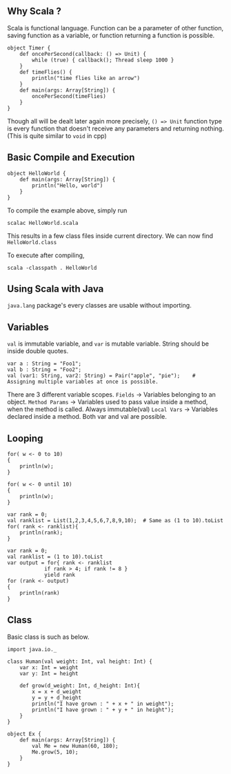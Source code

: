 ## Why Scala ?
Scala is functional language. Function can be a parameter of other function, saving function as a variable, or function returning a function is possible.
```
object Timer {
    def oncePerSecond(callback: () => Unit) {
        while (true) { callback(); Thread sleep 1000 }
    }
    def timeFlies() {
        println("time flies like an arrow")
    }
    def main(args: Array[String]) {
        oncePerSecond(timeFlies)
    }
}
```
Though all will be dealt later again more precisely, `() => Unit` function type is every function that doesn't receive any parameters and returning nothing. (This is quite similar to `void` in cpp)

## Basic Compile and Execution
```
object HelloWorld {
    def main(args: Array[String]) {
        println("Hello, world")
    }
}
```
To compile the example above, simply run
```
scalac HelloWorld.scala
```
This results in a few class files inside current directory. We can now find `HelloWorld.class`

To execute after compiling,
```
scala -classpath . HelloWorld
```

## Using Scala with Java
`java.lang` package's every classes are usable without importing.

## Variables
`val` is immutable variable, and `var` is mutable variable.
String should be inside double quotes.
```
var a : String = "Foo1";
val b : String = "Foo2";
val (var1: String, var2: String) = Pair("apple", "pie");    # Assigning multiple variables at once is possible.
```

There are 3 different variable scopes.
`Fields` -> Variables belonging to an object.
`Method Params` -> Variables used to pass value inside a method, when the method is called. Always immutable(val)
`Local Vars` -> Variables declared inside a method. Both var and val are possible.

## Looping
```
for( w <- 0 to 10)
{
    println(w);
}
```
```
for( w <- 0 until 10)
{
    println(w);
}
```
```
var rank = 0;
val ranklist = List(1,2,3,4,5,6,7,8,9,10);  # Same as (1 to 10).toList
for( rank <- ranklist){
    println(rank);
}
```
```
var rank = 0;
val ranklist = (1 to 10).toList
var output = for{ rank <- ranklist
            if rank > 4; if rank != 8 }
            yield rank
for (rank <- output)
{
    println(rank)
}
```

## Class
Basic class is such as below.
```
import java.io._

class Human(val weight: Int, val height: Int) {
    var x: Int = weight
    var y: Int = height

    def grow(d_weight: Int, d_height: Int){
        x = x + d_weight
        y = y + d_height
        println("I have grown : " + x + " in weight");
        println("I have grown : " + y + " in height");
    }
}

object Ex {
    def main(args: Array[String]) {
        val Me = new Human(60, 180);
        Me.grow(5, 10);
    }
}
```


